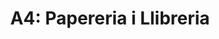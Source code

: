---
title: "A4: Papereria i Llibreria"
url: /benifaio/a4-papereria-i-llibreria/
shop: material de oficina
---